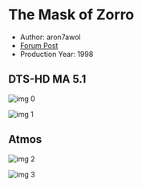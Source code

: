 # The Mask of Zorro

* Author: aron7awol
* [Forum Post](https://www.avsforum.com/threads/bass-eq-for-filtered-movies.2995212/post-56854850)
* Production Year: 1998

## DTS-HD MA 5.1

![img 0](https://fanart.tv/fanart/movies/9342/moviethumb/the-mask-of-zorro-541c9432a90f9.jpg)

![img 1](https://i.imgur.com/asAqFdZ.png)

## Atmos

![img 2](https://i.imgur.com/7FQkmwT.jpg)

![img 3](https://i.imgur.com/Oy3iqkK.png)

